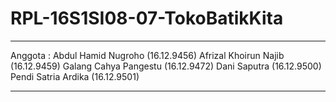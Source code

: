 # RPL-16S1SI08-07-TokoBatikKita
<hr>
Anggota : 
Abdul Hamid Nugroho   (16.12.9456)
Afrizal Khoirun Najib (16.12.9459)
Galang Cahya Pangestu (16.12.9472)
Dani Saputra          (16.12.9500)
Pendi Satria Ardika   (16.12.9501)

<hr>

